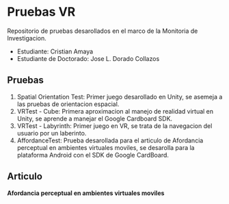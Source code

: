 # Pruebas VR

Repositorio de pruebas desarollados en el marco de la Monitoria de Investigacion.

* Estudiante: Cristian Amaya
* Estudiante de Doctorado: Jose L. Dorado Collazos

## Pruebas

1. Spatial Orientation Test: Primer juego desarollado en Unity, se asemeja a las pruebas de orientacion espacial.
2. VRTest - Cube: Primera aproximacion al manejo de realidad virtual en Unity, se aprende a manejar el Google Cardboard SDK.
3. VRTest - Labyrinth: Primer juego en VR, se trata de la navegacion del usuario por un laberinto.
4. AffordanceTest: Prueba desarollada para el articulo de Afordancia perceptual en ambientes virtuales moviles, se desarolla para la plataforma Android con el SDK de Google CardBoard.

## Articulo

**Afordancia perceptual en ambientes virtuales moviles**
